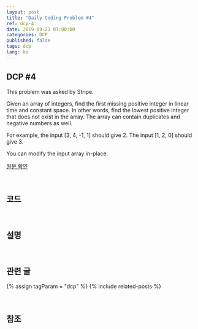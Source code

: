 ```yaml
---
layout: post
title: "Daily Coding Problem #4"
ref: dcp-4
date: 2019-09-21 07:00:00
categories: DCP
published: false
tags: dcp
lang: ko
---
```


## DCP #4
This problem was asked by Stripe.

Given an array of integers, find the first missing positive integer in linear time and constant space. In other words, find the lowest positive integer that does not exist in the array. The array can contain duplicates and negative numbers as well.

For example, the input [3, 4, -1, 1] should give 2. The input [1, 2, 0] should give 3.

You can modify the input array in-place.

[원문 확인](en-dcp-4.html) 

<br>

## 코드

<br>

## 설명

<br>

## 관련 글 <a id="related"></a>
{% assign tagParam = "dcp" %}
{% include related-posts %}

<br />

## 참조 <a id="ref"></a>